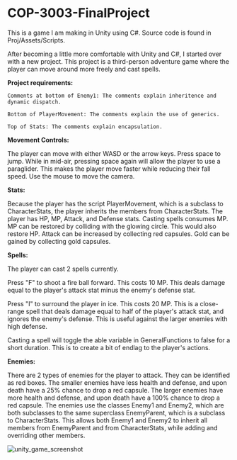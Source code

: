 # COP-3003-FinalProject
This is a game I am making in Unity using C#. Source code is found in Proj/Assets/Scripts.

After becoming a little more comfortable with Unity and C#, I started over with a new project.
This project is a third-person adventure game where the player can move around more freely and cast spells.

**Project requirements:**

    Comments at bottom of Enemy1: The comments explain inheritence and dynamic dispatch.
  
    Bottom of PlayerMovement: The comments explain the use of generics.
  
    Top of Stats: The comments explain encapsulation.

**Movement Controls:**

The player can move with either WASD or the arrow keys. Press space to jump. While in mid-air, pressing space again will allow the player to use a paraglider. This makes the player move faster while reducing their fall speed. Use the mouse to move the camera.

**Stats:**

Because the player has the script PlayerMovement, which is a subclass to CharacterStats, the player inherits the members from CharacterStats.
The player has HP, MP, Attack, and Defense stats.
Casting spells consumes MP. MP can be restored by colliding with the glowing circle. This would also restore HP.
Attack can be increased by collecting red capsules.
Gold can be gained by collecting gold capsules.

**Spells:**

The player can cast 2 spells currently.

Press "F" to shoot a fire ball forward. This costs 10 MP. This deals damage equal to the player's attack stat minus the enemy's defense stat.

Press "I" to surround the player in ice. This costs 20 MP. This is a close-range spell that deals damage equal to half of the player's attack stat, and ignores the enemy's defense. This is useful against the larger enemies with high defense.

Casting a spell will toggle the able variable in GeneralFunctions to false for a short duration. This is to create a bit of endlag to the player's actions.

**Enemies:**

There are 2 types of enemies for the player to attack. They can be identified as red boxes.
The smaller enemies have less health and defense, and upon death have a 25% chance to drop a red capsule.
The larger enemies have more health and defense, and upon death have a 100% chance to drop a red capsule.
The enemies use the classes Enemy1 and Enemy2, which are both subclasses to the same superclass EnemyParent, which is a subclass to CharacterStats.
This allows both Enemy1 and Enemy2 to inherit all members from EnemyParent and from CharacterStats, while adding and overriding other members.

![unity_game_screenshot](https://user-images.githubusercontent.com/42978071/143307384-f6c11d69-c05b-48ad-bc3e-a70a9ab56fa1.PNG)
